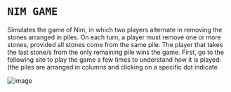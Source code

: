 # `NIM GAME`
Simulates the game of Nim, in which two players alternate in removing the stones arranged in piles. On each turn, a player must remove one or more stones, provided all stones come from the same pile. The player that takes the last stone/s from the only remaining pile wins the game. First, go to the following site to play the game a few times to understand how it is played: (the piles are arranged in columns and clicking on a specific dot indicate
 
 ![image](https://github.com/Siddhipatade/NIM-GAME/assets/91780318/5e396ab9-44ac-4d23-b6ca-521dcd4fe9ca)

